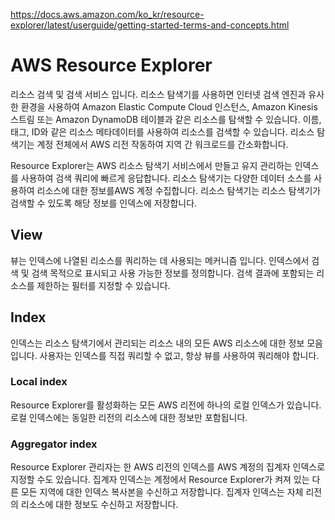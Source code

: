 https://docs.aws.amazon.com/ko_kr/resource-explorer/latest/userguide/getting-started-terms-and-concepts.html

# AWS Resource Explorer

리소스 검색 및 검색 서비스 입니다.
리소스 탐색기를 사용하면 인터넷 검색 엔진과 유사한 환경을 사용하여 Amazon Elastic Compute Cloud 인스턴스, Amazon Kinesis 스트림 또는 Amazon DynamoDB 테이블과 같은 리소스를 탐색할 수 있습니다. 이름, 태그, ID와 같은 리소스 메타데이터를 사용하여 리소스를 검색할 수 있습니다. 리소스 탐색기는 계정 전체에서 AWS 리전 작동하여 지역 간 워크로드를 간소화합니다.

Resource Explorer는 AWS 리소스 탐색기 서비스에서 만들고 유지 관리하는 인덱스를 사용하여 검색 쿼리에 빠르게 응답합니다. 리소스 탐색기는 다양한 데이터 소스를 사용하여 리소스에 대한 정보를AWS 계정 수집합니다. 리소스 탐색기는 리소스 탐색기가 검색할 수 있도록 해당 정보를 인덱스에 저장합니다.

## View
뷰는 인덱스에 나열된 리소스를 쿼리하는 데 사용되는 메커니즘 입니다.
인덱스에서 검색 및 검색 목적으로 표시되고 사용 가능한 정보를 정의합니다.
검색 결과에 포함되는 리소스를 제한하는 필터를 지정할 수 있습니다.

## Index
인덱스는 리소스 탐색기에서 관리되는 리소스 내의 모든 AWS 리소스에 대한 정보 모음입니다.
사용자는 인덱스를 직접 쿼리할 수 없고, 항상 뷰를 사용하여 쿼리해야 합니다.

### Local index
Resource Explorer를 활성화하는 모든 AWS 리전에 하나의 로컬 인덱스가 있습니다.
로컬 인덱스에는 동일한 리전의 리소스에 대한 정보만 포함됩니다.

### Aggregator index
Resource Explorer 관리자는 한 AWS 리전의 인덱스를 AWS 계정의 집계자 인덱스로 지정할 수도 있습니다.
집계자 인덱스는 계정에서 Resource Explorer가 켜져 있는 다른 모든 지역에 대한 인덱스 복사본을 수신하고 저장합니다.
집계자 인덱스는 자체 리전의 리소스에 대한 정보도 수신하고 저장합니다.
